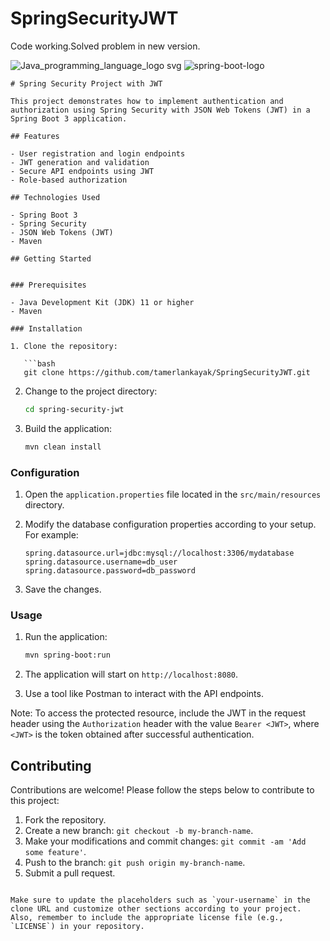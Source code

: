 # SpringSecurityJWT

Code working.Solved problem in new version.  


![Java_programming_language_logo svg](https://user-images.githubusercontent.com/29164777/226428545-6b06f2e2-99e3-40d9-a6d1-090e2ee94a70.png)
![spring-boot-logo](https://user-images.githubusercontent.com/29164777/226428408-b959b38d-1dc5-4bf7-b5ea-9e7c2932de2e.png)


```
# Spring Security Project with JWT

This project demonstrates how to implement authentication and authorization using Spring Security with JSON Web Tokens (JWT) in a Spring Boot 3 application.

## Features

- User registration and login endpoints
- JWT generation and validation
- Secure API endpoints using JWT
- Role-based authorization

## Technologies Used

- Spring Boot 3
- Spring Security
- JSON Web Tokens (JWT)
- Maven

## Getting Started


### Prerequisites

- Java Development Kit (JDK) 11 or higher
- Maven

### Installation

1. Clone the repository:

   ```bash
   git clone https://github.com/tamerlankayak/SpringSecurityJWT.git
   ```

2. Change to the project directory:

   ```bash
   cd spring-security-jwt
   ```

3. Build the application:

   ```bash
   mvn clean install
   ```

### Configuration

1. Open the `application.properties` file located in the `src/main/resources` directory.

2. Modify the database configuration properties according to your setup. For example:

   ```
   spring.datasource.url=jdbc:mysql://localhost:3306/mydatabase
   spring.datasource.username=db_user
   spring.datasource.password=db_password
   ```

3. Save the changes.

### Usage

1. Run the application:

   ```bash
   mvn spring-boot:run
   ```

2. The application will start on `http://localhost:8080`.

3. Use a tool like Postman to interact with the API endpoints.


Note: To access the protected resource, include the JWT in the request header using the `Authorization` header with the value `Bearer <JWT>`, where `<JWT>` is the token obtained after successful authentication.

## Contributing

Contributions are welcome! Please follow the steps below to contribute to this project:

1. Fork the repository.
2. Create a new branch: `git checkout -b my-branch-name`.
3. Make your modifications and commit changes: `git commit -am 'Add some feature'`.
4. Push to the branch: `git push origin my-branch-name`.
5. Submit a pull request.


```

Make sure to update the placeholders such as `your-username` in the clone URL and customize other sections according to your project. Also, remember to include the appropriate license file (e.g., `LICENSE`) in your repository.
